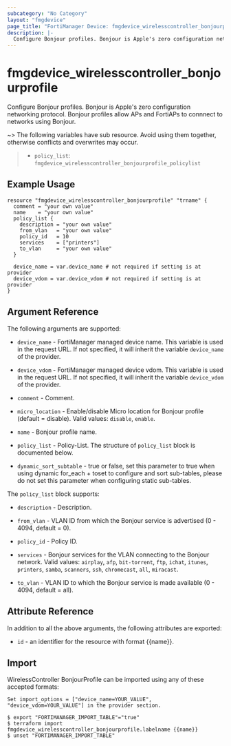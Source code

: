 ```yaml
---
subcategory: "No Category"
layout: "fmgdevice"
page_title: "FortiManager Device: fmgdevice_wirelesscontroller_bonjourprofile"
description: |-
  Configure Bonjour profiles. Bonjour is Apple's zero configuration networking protocol. Bonjour profiles allow APs and FortiAPs to connnect to networks using Bonjour.
---
```


# fmgdevice_wirelesscontroller_bonjourprofile
Configure Bonjour profiles. Bonjour is Apple's zero configuration networking protocol. Bonjour profiles allow APs and FortiAPs to connnect to networks using Bonjour.

~> The following variables have sub resource. Avoid using them together, otherwise conflicts and overwrites may occur.
>- `policy_list`: `fmgdevice_wirelesscontroller_bonjourprofile_policylist`



## Example Usage

```hcl
resource "fmgdevice_wirelesscontroller_bonjourprofile" "trname" {
  comment = "your own value"
  name    = "your own value"
  policy_list {
    description = "your own value"
    from_vlan   = "your own value"
    policy_id   = 10
    services    = ["printers"]
    to_vlan     = "your own value"
  }

  device_name = var.device_name # not required if setting is at provider
  device_vdom = var.device_vdom # not required if setting is at provider
}
```

## Argument Reference


The following arguments are supported:

* `device_name` - FortiManager managed device name. This variable is used in the request URL. If not specified, it will inherit the variable `device_name` of the provider.
* `device_vdom` - FortiManager managed device vdom. This variable is used in the request URL. If not specified, it will inherit the variable `device_vdom` of the provider.

* `comment` - Comment.
* `micro_location` - Enable/disable Micro location for Bonjour profile (default = disable). Valid values: `disable`, `enable`.

* `name` - Bonjour profile name.
* `policy_list` - Policy-List. The structure of `policy_list` block is documented below.
* `dynamic_sort_subtable` - true or false, set this parameter to true when using dynamic for_each + toset to configure and sort sub-tables, please do not set this parameter when configuring static sub-tables.

The `policy_list` block supports:

* `description` - Description.
* `from_vlan` - VLAN ID from which the Bonjour service is advertised (0 - 4094, default = 0).
* `policy_id` - Policy ID.
* `services` - Bonjour services for the VLAN connecting to the Bonjour network. Valid values: `airplay`, `afp`, `bit-torrent`, `ftp`, `ichat`, `itunes`, `printers`, `samba`, `scanners`, `ssh`, `chromecast`, `all`, `miracast`.

* `to_vlan` - VLAN ID to which the Bonjour service is made available (0 - 4094, default = all).


## Attribute Reference

In addition to all the above arguments, the following attributes are exported:
* `id` - an identifier for the resource with format {{name}}.

## Import

WirelessController BonjourProfile can be imported using any of these accepted formats:
```
Set import_options = ["device_name=YOUR_VALUE", "device_vdom=YOUR_VALUE"] in the provider section.

$ export "FORTIMANAGER_IMPORT_TABLE"="true"
$ terraform import fmgdevice_wirelesscontroller_bonjourprofile.labelname {{name}}
$ unset "FORTIMANAGER_IMPORT_TABLE"
```

